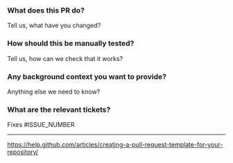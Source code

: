 ### What does this PR do?
Tell us, what have you changed?


### How should this be manually tested?
Tell us, how can we check that it works?


### Any background context you want to provide?
Anything else we need to know?


### What are the relevant tickets?
Fixes #ISSUE_NUMBER


---

<https://help.github.com/articles/creating-a-pull-request-template-for-your-repository/>
